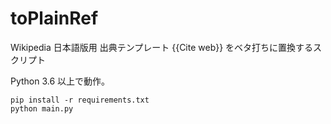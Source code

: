 # toPlainRef

Wikipedia 日本語版用 出典テンプレート {{Cite web}} をベタ打ちに置換するスクリプト

Python 3.6 以上で動作。

    pip install -r requirements.txt
    python main.py
